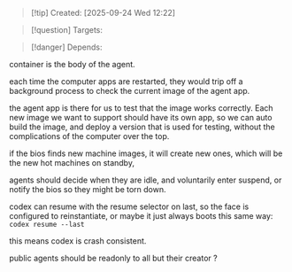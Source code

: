 
>[!tip] Created: [2025-09-24 Wed 12:22]

>[!question] Targets: 

>[!danger] Depends: 

container is the body of the agent.

each time the computer apps are restarted, they would trip off a background process to check the current image of the agent app.

the agent app is there for us to test that the image works correctly.
Each new image we want to support should have its own app, so we can auto build the image, and deploy a version that is used for testing, without the complications of the computer over the top.

if the bios finds new machine images, it will create new ones, which will be the new hot machines on standby, 

agents should decide when they are idle, and voluntarily enter suspend, or notify the bios so they might be torn down.

codex can resume with the resume selector on last, so the face is configured to reinstantiate, or maybe it just always boots this same way: `codex resume --last`

this means codex is crash consistent.

public agents should be readonly to all but their creator ?